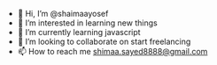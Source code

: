 - 👋 Hi, I’m @shaimaayosef
- 👀 I’m interested in learning new things
- 🌱 I’m currently learning javascript
- 💞️ I’m looking to collaborate on start freelancing 
- 📫 How to reach me shimaa.sayed8888@gmail.com

<!---
shaimaayosef/shaimaayosef is a ✨ special ✨ repository because its `README.md` (this file) appears on your GitHub profile.
You can click the Preview link to take a look at your changes.
--->
